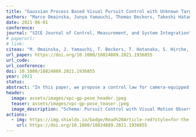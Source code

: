 ```yaml
---
title: "Gaussian Process Based Visual Pursuit Control with Unknown Target Motion Learning in Three Dimensions"
authors: "Marco Omainska, Junya Yamauchi, Thomas Beckers, Takeshi Hatanaka, Sandra Hirche and Masayuki Fujita"
date: 2021-06-01
conference:
journal: "SICE Journal of Control, Measurement, and System Integration"
# paperurl:
# link:
citeas: "M. Omainska, J. Yamauchi, T. Beckers, T. Hatanaka, S. Hirche, M. Fujita, “Gaussian process-based visual pursuit control with unknown target motion learning in three dimensions”, SICE Journal of Control, Measurement, and System Integration, Vol. 14, No. 1, pp. 116-127, 2021."
url_paper: https://doi.org/10.1080/18824889.2021.1936855
url_code:
url_conference:
doi: 10.1080/18824889.2021.1936855
year: 2021
status:
abstract: "In this paper, we propose a control law for camera-equipped drone networks to pursue a target rigid body with unknown motion based on distributed Gaussian process. First, we consider the situation where each drone has its own dataset, and learns the unknown target motion in a distributed manner. Second, we propose a control law using the distributed Gaussian processes, and show that the estimation and control errors are ultimately bounded. Furthermore, the effectiveness of the proposed method is verified first in simulations and then in real-world experiments with actual drones."
header:
  image: assets/images/vpc-gp-pose_header.jpeg
  teaser: assets/images/vpc-gp-pose_teaser.jpeg
  image_description: "Schema: Pursuit Control with Visual Motion Observer and 3D motion estimation from 2D camera images"
actions:
  - img: https://img.shields.io/badge/Read%20Article-red?style=for-the-badge&logo=Adobe&logoColor=white
    url: https://doi.org/10.1080/18824889.2021.1936855
---
```

